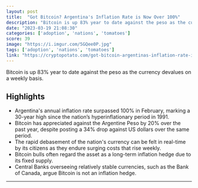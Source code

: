 ```yaml
---
layout: post
title:  "Got Bitcoin? Argentina's Inflation Rate is Now Over 100%"
description: "Bitcoin is up 83% year to date against the peso as the currency devalues on a weekly basis."
date: "2023-03-19 21:08:30"
categories: ['adoption', 'nations', 'tomatoes']
score: 39
image: "https://i.imgur.com/5GQee0P.jpg"
tags: ['adoption', 'nations', 'tomatoes']
link: "https://cryptopotato.com/got-bitcoin-argentinas-inflation-rate-is-now-over-100/"
---
```


Bitcoin is up 83% year to date against the peso as the currency devalues on a weekly basis.

## Highlights

- Argentina's annual inflation rate surpassed 100% in February, marking a 30-year high since the nation’s hyperinflationary period in 1991.
- Bitcoin has appreciated against the Argentine Peso by 20% over the past year, despite posting a 34% drop against US dollars over the same period.
- The rapid debasement of the nation's currency can be felt in real-time by its citizens as they endure surging costs that rise weekly.
- Bitcoin bulls often regard the asset as a long-term inflation hedge due to its fixed supply.
- Central Banks overseeing relatively stable currencies, such as the Bank of Canada, argue Bitcoin is not an inflation hedge.

---
